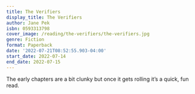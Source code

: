 ```yaml
---
title: The Verifiers
display_title: The Verifiers
author: Jane Pek
isbn: 0593313798
cover_image: /reading/the-verifiers/the-verifiers.jpg
genre: Fiction
format: Paperback
date: '2022-07-21T08:52:55.903-04:00'
start_date: 2022-07-14
end_date: 2022-07-15
---
```


The early chapters are a bit clunky but once it gets rolling it’s a quick, fun read. 
